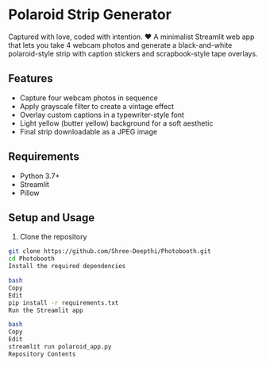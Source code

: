 
# Polaroid Strip Generator
Captured with love, coded with intention. ♥
A minimalist Streamlit web app that lets you take 4 webcam photos and generate a black-and-white polaroid-style strip with caption stickers and scrapbook-style tape overlays.

## Features

- Capture four webcam photos in sequence
- Apply grayscale filter to create a vintage effect
- Overlay custom captions in a typewriter-style font
- Light yellow (butter yellow) background for a soft aesthetic
- Final strip downloadable as a JPEG image

## Requirements

- Python 3.7+
- Streamlit
- Pillow

## Setup and Usage

1. Clone the repository

```bash
git clone https://github.com/Shree-Deepthi/Photobooth.git
cd Photobooth
Install the required dependencies

bash
Copy
Edit
pip install -r requirements.txt
Run the Streamlit app

bash
Copy
Edit
streamlit run polaroid_app.py
Repository Contents
